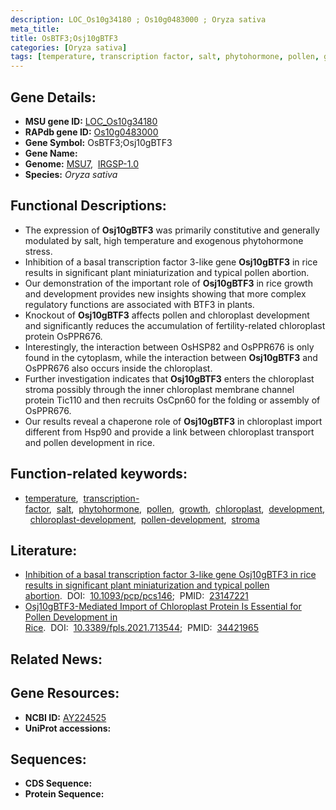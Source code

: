```yaml
---
description: LOC_Os10g34180 ; Os10g0483000 ; Oryza sativa
meta_title:
title: OsBTF3;Osj10gBTF3
categories: [Oryza sativa]
tags: [temperature, transcription factor, salt, phytohormone, pollen, growth, chloroplast, development, chloroplast development, pollen development, stroma]
---
```


## Gene Details:
- **MSU gene ID:** [LOC_Os10g34180](http://rice.uga.edu/cgi-bin/ORF_infopage.cgi?orf=LOC_Os10g34180)  
- **RAPdb gene ID:** [Os10g0483000](https://rapdb.dna.affrc.go.jp/locus/?name=Os10g0483000)  
- **Gene Symbol:** OsBTF3;Osj10gBTF3
- **Gene Name:**
- **Genome:**  [MSU7](http://rice.uga.edu/),&nbsp;&nbsp;[IRGSP-1.0](https://rapdb.dna.affrc.go.jp/download/irgsp1.html)
- **Species:** *Oryza sativa*

## Functional Descriptions:
   - The expression of **Osj10gBTF3** was primarily constitutive and generally modulated by salt, high temperature and exogenous phytohormone stress.
   - Inhibition of a basal transcription factor 3-like gene **Osj10gBTF3** in rice results in significant plant miniaturization and typical pollen abortion.
   - Our demonstration of the important role of **Osj10gBTF3** in rice growth and development provides new insights showing that more complex regulatory functions are associated with BTF3 in plants.
   - Knockout of **Osj10gBTF3** affects pollen and chloroplast development and significantly reduces the accumulation of fertility-related chloroplast protein OsPPR676.
   - Interestingly, the interaction between OsHSP82 and OsPPR676 is only found in the cytoplasm, while the interaction between **Osj10gBTF3** and OsPPR676 also occurs inside the chloroplast.
   - Further investigation indicates that **Osj10gBTF3** enters the chloroplast stroma possibly through the inner chloroplast membrane channel protein Tic110 and then recruits OsCpn60 for the folding or assembly of OsPPR676.
   - Our results reveal a chaperone role of **Osj10gBTF3** in chloroplast import different from Hsp90 and provide a link between chloroplast transport and pollen development in rice.

## Function-related keywords:
   - [temperature](/tags/temperature/),&nbsp;&nbsp;[transcription-factor](/tags/transcription-factor/),&nbsp;&nbsp;[salt](/tags/salt/),&nbsp;&nbsp;[phytohormone](/tags/phytohormone/),&nbsp;&nbsp;[pollen](/tags/pollen/),&nbsp;&nbsp;[growth](/tags/growth/),&nbsp;&nbsp;[chloroplast](/tags/chloroplast/),&nbsp;&nbsp;[development](/tags/development/),&nbsp;&nbsp;[chloroplast-development](/tags/chloroplast-development/),&nbsp;&nbsp;[pollen-development](/tags/pollen-development/),&nbsp;&nbsp;[stroma](/tags/stroma/)

## Literature:
   - [Inhibition of a basal transcription factor 3-like gene Osj10gBTF3 in rice results in significant plant miniaturization and typical pollen abortion](https://www.doi.org/10.1093/pcp/pcs146).&nbsp;&nbsp;DOI:&nbsp;&nbsp;[10.1093/pcp/pcs146](https://www.doi.org/10.1093/pcp/pcs146);&nbsp;&nbsp;PMID:&nbsp;&nbsp;[23147221](https://pubmed.ncbi.nlm.nih.gov/23147221/)
   - [Osj10gBTF3-Mediated Import of Chloroplast Protein Is Essential for Pollen Development in Rice](https://www.doi.org/10.3389/fpls.2021.713544).&nbsp;&nbsp;DOI:&nbsp;&nbsp;[10.3389/fpls.2021.713544](https://www.doi.org/10.3389/fpls.2021.713544);&nbsp;&nbsp;PMID:&nbsp;&nbsp;[34421965](https://pubmed.ncbi.nlm.nih.gov/34421965/)

## Related News:

## Gene Resources:
- **NCBI ID:**  [AY224525](http://www.ncbi.nlm.nih.gov/nuccore/AY224525)
- **UniProt accessions:** [](https://www.uniprot.org/uniprotkb//entry)

## Sequences:
- **CDS Sequence:**
- **Protein Sequence:**

